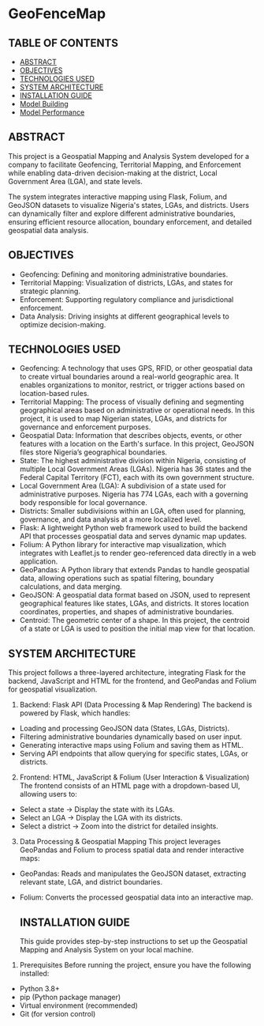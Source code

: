 # GeoFenceMap
## TABLE OF CONTENTS
- [ABSTRACT](#ABSTRACT)
- [OBJECTIVES](#OBJECTIVES)
- [TECHNOLOGIES USED](#TECHNOLOGIES-USED)
- [SYSTEM ARCHITECTURE](#SYSTEM-ARCHITECTURE)
- [INSTALLATION GUIDE](#INSTALLATION-GUIDE)
- [Model Building](#modelbuilding)
- [Model Performance](#modelperformance)

## ABSTRACT
This project is a Geospatial Mapping and Analysis System developed for a company to facilitate Geofencing, Territorial Mapping, and Enforcement while enabling data-driven decision-making at the district, Local Government Area (LGA), and state levels.

The system integrates interactive mapping using Flask, Folium, and GeoJSON datasets to visualize Nigeria's states, LGAs, and districts. Users can dynamically filter and explore different administrative boundaries, ensuring efficient resource allocation, boundary enforcement, and detailed geospatial data analysis.

## OBJECTIVES
- Geofencing: Defining and monitoring administrative boundaries.
- Territorial Mapping: Visualization of districts, LGAs, and states for strategic planning.
- Enforcement: Supporting regulatory compliance and jurisdictional enforcement.
- Data Analysis: Driving insights at different geographical levels to optimize decision-making.

## TECHNOLOGIES USED
- Geofencing: A technology that uses GPS, RFID, or other geospatial data to create virtual boundaries around a real-world geographic area. It enables organizations to monitor, restrict, or trigger actions based on location-based rules.
- Territorial Mapping: The process of visually defining and segmenting geographical areas based on administrative or operational needs. In this project, it is used to map Nigerian states, LGAs, and districts for governance and enforcement purposes.
- Geospatial Data: Information that describes objects, events, or other features with a location on the Earth's surface. In this project, GeoJSON files store Nigeria’s geographical boundaries.
- State: The highest administrative division within Nigeria, consisting of multiple Local Government Areas (LGAs). Nigeria has 36 states and the Federal Capital Territory (FCT), each with its own government structure.
- Local Government Area (LGA): A subdivision of a state used for administrative purposes. Nigeria has 774 LGAs, each with a governing body responsible for local governance.
- Districts: Smaller subdivisions within an LGA, often used for planning, governance, and data analysis at a more localized level.
- Flask: A lightweight Python web framework used to build the backend API that processes geospatial data and serves dynamic map updates.
- Folium: A Python library for interactive map visualization, which integrates with Leaflet.js to render geo-referenced data directly in a web application.
- GeoPandas: A Python library that extends Pandas to handle geospatial data, allowing operations such as spatial filtering, boundary calculations, and data merging.
- GeoJSON: A geospatial data format based on JSON, used to represent geographical features like states, LGAs, and districts. It stores location coordinates, properties, and shapes of administrative boundaries.
- Centroid: The geometric center of a shape. In this project, the centroid of a state or LGA is used to position the initial map view for that location.

## SYSTEM ARCHITECTURE
This project follows a three-layered architecture, integrating Flask for the backend, JavaScript and HTML for the frontend, and GeoPandas and Folium for geospatial visualization.

1. Backend: Flask API (Data Processing & Map Rendering)
The backend is powered by Flask, which handles:
- Loading and processing GeoJSON data (States, LGAs, Districts).
- Filtering administrative boundaries dynamically based on user input.
- Generating interactive maps using Folium and saving them as HTML.
- Serving API endpoints that allow querying for specific states, LGAs, or districts.

2. Frontend: HTML, JavaScript & Folium (User Interaction & Visualization)
The frontend consists of an HTML page with a dropdown-based UI, allowing users to:
- Select a state → Display the state with its LGAs.
- Select an LGA → Display the LGA with its districts.
- Select a district → Zoom into the district for detailed insights.

3. Data Processing & Geospatial Mapping
This project leverages GeoPandas and Folium to process spatial data and render interactive maps:
- GeoPandas: Reads and manipulates the GeoJSON dataset, extracting relevant state, LGA, and district boundaries.
- Folium: Converts the processed geospatial data into an interactive map.

  ## INSTALLATION GUIDE
  This guide provides step-by-step instructions to set up the Geospatial Mapping and Analysis System on your local machine.
1. Prerequisites
Before running the project, ensure you have the following installed:
- Python 3.8+
- pip (Python package manager)
- Virtual environment (recommended)
- Git (for version control)



